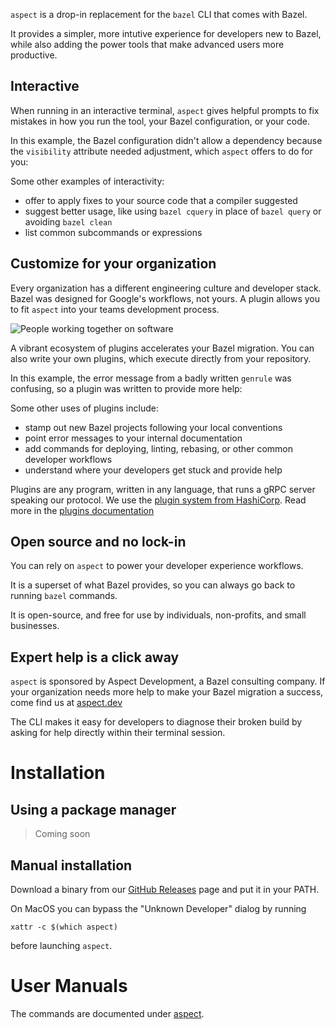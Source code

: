 
`aspect` is a drop-in replacement for the `bazel` CLI that comes with Bazel.

It provides a simpler, more intutive experience for developers new to Bazel,
while also adding the power tools that make advanced users more productive.

## Interactive

When running in an interactive terminal, `aspect` gives helpful prompts to
fix mistakes in how you run the tool, your Bazel configuration, or your code.

In this example, the Bazel configuration didn't allow a dependency because the
`visibility` attribute needed adjustment, which `aspect` offers to do for you:

<script id="asciicast-eL4HL3BZhobRD8U4UIRKzyb8R" src="https://asciinema.org/a/eL4HL3BZhobRD8U4UIRKzyb8R.js" async></script>

Some other examples of interactivity:
- offer to apply fixes to your source code that a compiler suggested
- suggest better usage, like using `bazel cquery` in place of `bazel query` or avoiding `bazel clean`
- list common subcommands or expressions

## Customize for your organization

Every organization has a different engineering culture and developer stack.
Bazel was designed for Google's workflows, not yours.
A plugin allows you to fit `aspect` into your teams development process.

![People working together on software](/people.png)

A vibrant ecosystem of plugins accelerates your Bazel migration.
You can also write your own plugins, which execute directly from your repository.

In this example, the error message from a badly written `genrule` was confusing, so a plugin
was written to provide more help:

<script id="asciicast-57gaElVKNlb0d8pyZ7JGBDZhL" src="https://asciinema.org/a/57gaElVKNlb0d8pyZ7JGBDZhL.js" async></script>

Some other uses of plugins include:
- stamp out new Bazel projects following your local conventions
- point error messages to your internal documentation
- add commands for deploying, linting, rebasing, or other common developer workflows
- understand where your developers get stuck and provide help

Plugins are any program, written in any language, that runs a gRPC server speaking our protocol. We use the [plugin system from HashiCorp](https://github.com/hashicorp/go-plugin). Read more in the [plugins documentation](/help/topics/plugins)

## Open source and no lock-in

You can rely on `aspect` to power your developer experience workflows.

It is a superset of what Bazel provides, so you can always go back to running `bazel` commands.

It is open-source, and free for use by individuals, non-profits, and small businesses.

## Expert help is a click away

`aspect` is sponsored by Aspect Development, a Bazel consulting company.
If your organization needs more help to make your Bazel migration a success,
come find us at [aspect.dev](https://aspect.dev)

The CLI makes it easy for developers to diagnose their broken build by asking
for help directly within their terminal session.

# Installation

## Using a package manager

> Coming soon

## Manual installation

Download a binary from our [GitHub Releases] page and put it in your PATH.

On MacOS you can bypass the "Unknown Developer" dialog by running

```shell
xattr -c $(which aspect)
```

before launching `aspect`.

# User Manuals

The commands are documented under [aspect](/aspect).

[Bazel]: http://bazel.build
[GitHub Releases]: https://github.com/aspect-dev/aspect-cli/releases
